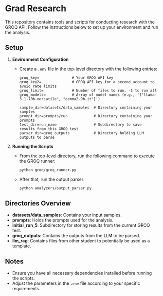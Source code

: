 # Grad Research

This repository contains tools and scripts for conducting research with the GROQ API. Follow the instructions below to set up your environment and run the analysis.

## Setup

1. **Environment Configuration**
   - Create a `.env` file in the top-level directory with the following entries:

     ```plaintext
     groq_key=               # Your GROQ API key
     groq_key2=              # GROQ API key for a second account to avoid rate limits
     groq_limit=             # Number of files to run, -1 to run all
     groq_models=            # Array of model names (e.g., '["llama-3.1-70b-versatile", "gemma2-9b-it"]')

     sample_dir=datasets/data_samples  # Directory containing your samples
     prompt_dir=prompts/run            # Directory containing your prompts
     test_dir=run_name                 # Subdirectory to save results from this GROQ test
     parser_dir=groq_outputs           # Directory holding LLM outputs to parse
     ```

2. **Running the Scripts**
   - From the top-level directory, run the following command to execute the GROQ runner:

     ```bash
     python groq/groq_runner.py
     ```

   - After that, run the output parser:

     ```bash
     python analyzers/output_parser.py
     ```

## Directories Overview

- **datasets/data_samples**: Contains your input samples.
- **prompts**: Holds the prompts used for the analysis.
- **initial_run_5**: Subdirectory for storing results from the current GROQ test.
- **groq_outputs**: Contains the outputs from the LLM to be parsed.
- **llm_rag**: Contains files from other student to potentially be used as a template.

## Notes

- Ensure you have all necessary dependencies installed before running the scripts.
- Adjust the parameters in the `.env` file according to your specific requirements.
